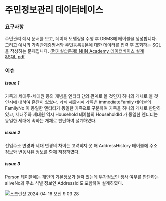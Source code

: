 # 주민정보관리 데이터베이스
### 요구사항
주민관리 예시 문서를 보고, 데이터 모델링을 수행 후 DBMS에 테이블을 생성합니다.
그리고 예시의 가족관계증명서와 주민등록등본에 대한 데이터를 입력 후 조회하는 SQL을 작성하는 문제입니다.
[(평가실습문제) NHN Academy_데이터베이스 설계&SQL.pdf](https://github.com/lettuce82/nhnacademy/files/14985111/NHN.Academy_.SQL.pdf)
### 이슈
##### issue 1
가족과 세대주-세대원 등의 개념을 엔티티 간의 관계로 볼 것인지 하나의 개체로 볼 것인지에 대하여 혼란이 있었다.
과제 제출시에 가족은 ImmediateFamily 테이블의 FamilyNo 이 동일한 엔티티가 동일한 가족으로 구분하여 가족을 하나의 개체로 판단하였고,
세대주와 세대원 역시 Household 테이블의 HouseholdId 가 동일한 엔티티는 동일한 세대에 속하는 개체로 판단하여 설계하였다.
##### issue 2
전입주소 변경과 세대 변경의 차이는 고려하지 못 해 AddressHistory 테이블에 주소 정보와 변동사유 정보를 함께 저장하였다.
##### issue 3
Person 테이블에는 개인의 기본정보가 들어 있는데 부가정보인 생사 여부를 판단하는 aliveNo과 주소 식별 정보인 AddressId 도 포함하여 설계하였다.

![스크린샷 2024-04-16 오전 9 03 28](https://github.com/lettuce82/nhnacademy/assets/152861713/df800c0d-2b54-4068-81e0-c040f6dcb00c)








 
